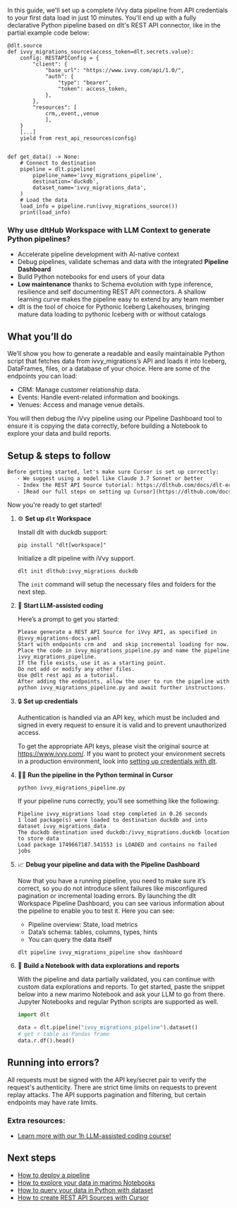 In this guide, we'll set up a complete iVvy data pipeline from API credentials to your first data load in just 10 minutes. You'll end up with a fully declarative Python pipeline based on dlt's REST API connector, like in the partial example code below:

```python-outcome
@dlt.source
def ivvy_migrations_source(access_token=dlt.secrets.value):
    config: RESTAPIConfig = {
        "client": {
            "base_url": "https://www.ivvy.com/api/1.0/",
            "auth": {
                "type": "bearer",
                "token": access_token,
            },
        },
        "resources": [
            crm,,event,,venue
            ],
    }
    [...]
    yield from rest_api_resources(config)


def get_data() -> None:
    # Connect to destination
    pipeline = dlt.pipeline(
        pipeline_name='ivvy_migrations_pipeline',
        destination='duckdb',
        dataset_name='ivvy_migrations_data', 
    )
    # Load the data
    load_info = pipeline.run(ivvy_migrations_source())
    print(load_info) 
```

### Why use dltHub Workspace with LLM Context to generate Python pipelines?

- Accelerate pipeline development with AI-native context
- Debug pipelines, validate schemas and data with the integrated **Pipeline Dashboard**
- Build Python notebooks for end users of your data
- **Low maintenance** thanks to Schema evolution with type inference, resilience and self documenting REST API connectors. A shallow learning curve makes the pipeline easy to extend by any team member
- dlt is the tool of choice for Pythonic Iceberg Lakehouses, bringing mature data loading to pythonic Iceberg with or without catalogs

## What you’ll do

We’ll show you how to generate a readable and easily maintainable Python script that fetches data from ivvy_migrations’s API and loads it into Iceberg, DataFrames, files, or a database of your choice. Here are some of the endpoints you can load:

- CRM: Manage customer relationship data.
- Events: Handle event-related information and bookings.
- Venues: Access and manage venue details.

You will then debug the iVvy pipeline using our Pipeline Dashboard tool to ensure it is copying the data correctly, before building a Notebook to explore your data and build reports.

## Setup & steps to follow

```default
Before getting started, let's make sure Cursor is set up correctly:
   - We suggest using a model like Claude 3.7 Sonnet or better
   - Index the REST API Source tutorial: https://dlthub.com/docs/dlt-ecosystem/verified-sources/rest_api/ and add it to context as **@dlt rest api**
   - [Read our full steps on setting up Cursor](https://dlthub.com/docs/dlt-ecosystem/llm-tooling/cursor-restapi#23-configuring-cursor-with-documentation)
```

Now you're ready to get started!

1. ⚙️ **Set up `dlt` Workspace**
    
    Install dlt with duckdb support:
    ```shell
    pip install "dlt[workspace]"
    ```

    Initialize a dlt pipeline with iVvy support.
    ```shell
    dlt init dlthub:ivvy_migrations duckdb
    ```

    The `init` command will setup the necessary files and folders for the next step.
    
2. 🤠 **Start LLM-assisted coding**
    
    Here’s a prompt to get you started:
    
    ```prompt
    Please generate a REST API Source for iVvy API, as specified in @ivvy_migrations-docs.yaml 
    Start with endpoints crm and  and skip incremental loading for now. 
    Place the code in ivvy_migrations_pipeline.py and name the pipeline ivvy_migrations_pipeline. 
    If the file exists, use it as a starting point. 
    Do not add or modify any other files. 
    Use @dlt rest api as a tutorial. 
    After adding the endpoints, allow the user to run the pipeline with python ivvy_migrations_pipeline.py and await further instructions.
    ```

    
3. 🔒 **Set up credentials** 
    
    Authentication is handled via an API key, which must be included and signed in every request to ensure it is valid and to prevent unauthorized access.
    
    To get the appropriate API keys, please visit the original source at https://www.ivvy.com/.
    If you want to protect your environment secrets in a production environment, look into [setting up credentials with dlt](https://dlthub.com/docs/walkthroughs/add_credentials).
    
4. 🏃‍♀️ **Run the pipeline in the Python terminal in Cursor**
    
    ```shell
    python ivvy_migrations_pipeline.py
    ```
    
    If your pipeline runs correctly, you’ll see something like the following:
    
    ```shell
    Pipeline ivvy_migrations load step completed in 0.26 seconds
    1 load package(s) were loaded to destination duckdb and into dataset ivvy_migrations_data
    The duckdb destination used duckdb:/ivvy_migrations.duckdb location to store data
    Load package 1749667187.541553 is LOADED and contains no failed jobs
    ```
    
5. 📈 **Debug your pipeline and data with the Pipeline Dashboard**

    Now that you have a running pipeline, you need to make sure it’s correct, so you do not introduce silent failures like misconfigured pagination or incremental loading errors. By launching the dlt Workspace Pipeline Dashboard, you can see various information about the pipeline to enable you to test it. Here you can see:
    - Pipeline overview: State, load metrics
    - Data’s schema: tables, columns, types, hints
    - You can query the data itself
    
    ```shell
    dlt pipeline ivvy_migrations_pipeline show dashboard
    ```
    
6. 🐍 **Build a Notebook with data explorations and reports**

    With the pipeline and data partially validated, you can continue with custom data explorations and reports. To get started, paste the snippet below into a new marimo Notebook and ask your LLM to go from there. Jupyter Notebooks and regular Python scripts are supported as well.

    
    ```python
    import dlt

   data = dlt.pipeline("ivvy_migrations_pipeline").dataset()
   # get r table as Pandas frame
   data.r.df().head()
    ```

## Running into errors?

All requests must be signed with the API key/secret pair to verify the request's authenticity. There are strict time limits on requests to prevent replay attacks. The API supports pagination and filtering, but certain endpoints may have rate limits.

### Extra resources:

- [Learn more with our 1h LLM-assisted coding course!](https://www.youtube.com/watch?v=GGid70rnJuM)

## Next steps

- [How to deploy a pipeline](https://dlthub.com/docs/walkthroughs/deploy-a-pipeline)
- [How to explore your data in marimo Notebooks](https://dlthub.com/docs/general-usage/dataset-access/marimo)
- [How to query your data in Python with dataset](https://dlthub.com/docs/general-usage/dataset-access/dataset)
- [How to create REST API Sources with Cursor](https://dlthub.com/docs/dlt-ecosystem/llm-tooling/cursor-restapi)
